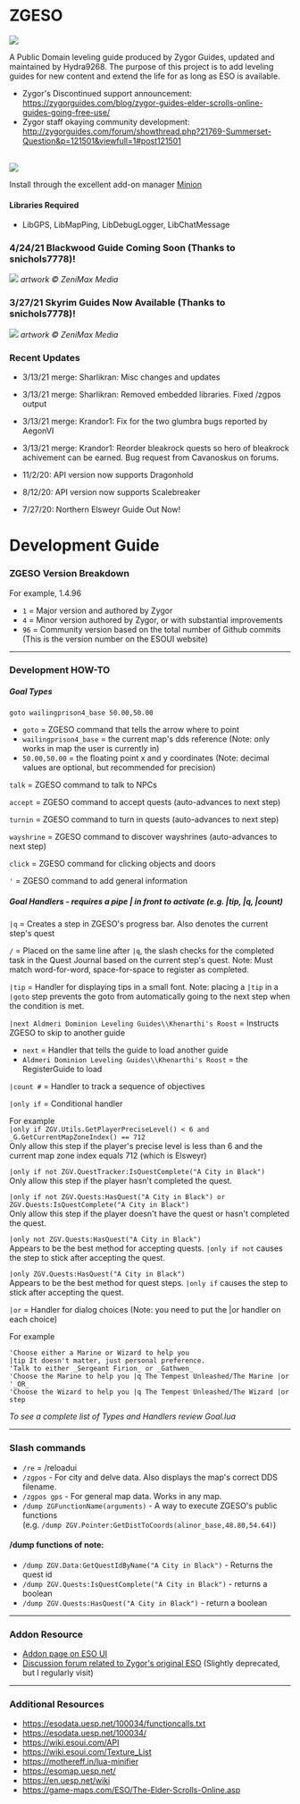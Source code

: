 # ZGESO

<img src="https://i.imgur.com/9ezGOIV.png">

A Public Domain leveling guide produced by Zygor Guides, updated and maintained by Hydra9268. The purpose of this project is to add leveling guides for new content and extend the life for as long as ESO is available.

* Zygor's Discontinued support announcement: https://zygorguides.com/blog/zygor-guides-elder-scrolls-online-guides-going-free-use/
* Zygor staff okaying community development: http://zygorguides.com/forum/showthread.php?21769-Summerset-Question&p=121501&viewfull=1#post121501

<br><img src="https://i.imgur.com/WnfLf4W.png">

Install through the excellent add-on manager <a href="https://minion.mmoui.com/" target="blank">Minion</a>

#### Libraries Required

* LibGPS, LibMapPing, LibDebugLogger, LibChatMessage

### 4/24/21 Blackwood Guide Coming Soon (Thanks to snichols7778)! 

<img src="https://i.imgur.com/GYcFbv7.png">
<i>artwork &copy; ZeniMax Media</i>

### 3/27/21 Skyrim Guides Now Available (Thanks to snichols7778)! 

<img src="https://i.imgur.com/bsUJyDD.png">
<i>artwork &copy; ZeniMax Media</i>

### Recent Updates

* 3/13/21 merge: Sharlikran: Misc changes and updates

* 3/13/21 merge: Sharlikran: Removed embedded libraries. Fixed /zgpos output

* 3/13/21 merge: Krandor1: Fix for the two glumbra bugs reported by AegonVI

* 3/13/21 merge: Krandor1: Reorder bleakrock quests so hero of bleakrock achivement can be earned. Bug request from Cavanoskus on forums.

* 11/2/20: API version now supports Dragonhold

* 8/12/20: API version now supports Scalebreaker

* 7/27/20: Northern Elsweyr Guide Out Now!

<!--
### Coming Soon

* Western Skyrim guide by snichols7778
-->

# Development Guide

### ZGESO Version Breakdown

For example, 1.4.96

* `1` = Major version and authored by Zygor
* `4` = Minor version authored by Zygor, or with substantial improvements
* `96` = Community version based on the total number of Github commits (This is the version number on the ESOUI website)

----

### Development HOW-TO



##### Goal Types

`goto wailingprison4_base 50.00,50.00`
* `goto` = ZGESO command that tells the arrow where to point
* `wailingprison4_base` = the current map's dds reference (Note: only works in map the user is currently in)
* `50.00,50.00` = the floating point x and y coordinates (Note: decimal values are optional, but recommended for precision)

`talk` = ZGESO command to talk to NPCs

`accept` = ZGESO command to accept quests (auto-advances to next step)

`turnin` = ZGESO command to turn in quests (auto-advances to next step)

`wayshrine` = ZGESO command to discover wayshrines (auto-advances to next step)

`click` = ZGESO command for clicking objects and doors

`'` = ZGESO command to add general information



##### Goal Handlers - requires a pipe | in front to activate (e.g. |tip, |q, |count)

`|q` = Creates a step in ZGESO's progress bar. Also denotes the current step's quest

`/` = Placed on the same line after `|q`, the slash checks for the completed task in the Quest Journal based on the current step's quest. Note: Must match word-for-word, space-for-space to register as completed.

`|tip` = Handler for displaying tips in a small font. Note: placing a `|tip` in a `|goto` step prevents the goto from automatically going to the next step when the condition is met.

`|next Aldmeri Dominion Leveling Guides\\Khenarthi's Roost` = Instructs ZGESO to skip to another guide
* `next` = Handler that tells the guide to load another guide
* `Aldmeri Dominion Leveling Guides\\Khenarthi's Roost` = the RegisterGuide to load

`|count #` = Handler to track a sequence of objectives

`|only if` = Conditional handler

For example<br>
`|only if ZGV.Utils.GetPlayerPreciseLevel() < 6 and _G.GetCurrentMapZoneIndex() == 712`<br>
Only allow this step if the player's precise level is less than 6 and the current map zone index equals 712 (which is Elsweyr)

`|only if not ZGV.QuestTracker:IsQuestComplete("A City in Black")`<br>
Only allow this step if the player hasn't completed the quest.

`|only if not ZGV.Quests:HasQuest("A City in Black") or ZGV.Quests:IsQuestComplete("A City in Black")`<br>
Only allow this step if the player doesn't have the quest or hasn't completed the quest.

`|only not ZGV.Quests:HasQuest("A City in Black")`<br>
Appears to be the best method for accepting quests. `|only if not` causes the step to stick after accepting the quest.

`|only ZGV.Quests:HasQuest("A City in Black")`<br>
Appears to be the best method for quest steps. `|only if` causes the step to stick after accepting the quest.

`|or` = Handler for dialog choices (Note: you need to put the |or handler on each choice)

For example<br>
```
'Choose either a Marine or Wizard to help you
|tip It doesn't matter, just personal preference.
'Talk to either _Sergeant Firion_ or _Gathwen_
'Choose the Marine to help you |q The Tempest Unleashed/The Marine |or
'_OR_
'Choose the Wizard to help you |q The Tempest Unleashed/The Wizard |or
step
```

*To see a complete list of Types and Handlers review Goal.lua*

----

### Slash commands

* `/re` = /reloadui
* `/zgpos` - For city and delve data. Also displays the map's correct DDS filename.
* `/zgpos gps` - For general map data. Works in any map.
* `/dump ZGFunctionName(arguments)` - A way to execute ZGESO's public functions<br> (e.g. `/dump ZGV.Pointer:GetDistToCoords(alinor_base,48.80,54.64)`)

#### /dump functions of note:

* `/dump ZGV.Data:GetQuestIdByName("A City in Black")` - Returns the quest id
* `/dump ZGV.Quests:IsQuestComplete("A City in Black")` - returns a boolean
* `/dump ZGV.Quests:HasQuest("A City in Black")` - return a boolean


----

### Addon Resource

* <a href="https://esoui.com/downloads/fileinfo.php?id=2062#info" target="_blank">Addon page on ESO UI</a>
* <a href="https://www.zygorguides.com/forum/forumdisplay.php?84-Leveling-Guides" target="_blank">Discussion forum related to Zygor's original ESO</a> (Slightly deprecated, but I regularly visit)

----

### Additional Resources

* https://esodata.uesp.net/100034/functioncalls.txt
* https://esodata.uesp.net/100034/
* https://wiki.esoui.com/API
* https://wiki.esoui.com/Texture_List
* https://mothereff.in/lua-minifier
* https://esomap.uesp.net/
* https://en.uesp.net/wiki
* https://game-maps.com/ESO/The-Elder-Scrolls-Online.asp
